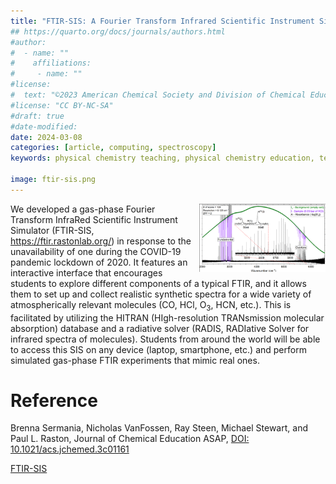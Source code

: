 ```yaml
---
title: "FTIR-SIS: A Fourier Transform Infrared Scientific Instrument Simulator"
## https://quarto.org/docs/journals/authors.html
#author:
#  - name: ""
#    affiliations:
#     - name: ""
#license:
#  text: "©2023 American Chemical Society and Division of Chemical Education, Inc."
#license: "CC BY-NC-SA"
#draft: true
#date-modified:
date: 2024-03-08
categories: [article, computing, spectroscopy]
keywords: physical chemistry teaching, physical chemistry education, teaching resources, spectroscopy, simulation

image: ftir-sis.png
---
```

<img src="ftir-sis.png" width="40%" align="right"/>

We developed a gas-phase Fourier Transform InfraRed Scientific Instrument Simulator (FTIR-SIS, <https://ftir.rastonlab.org/>) in response to the unavailability of one during the COVID-19 pandemic lockdown of 2020. It features an interactive interface that encourages students to explore different components of a typical FTIR, and it allows them to set up and collect realistic synthetic spectra for a wide variety of atmospherically relevant molecules (CO, HCl, O<sub>3</sub>, HCN, etc.). This is facilitated by utilizing the HITRAN (HIgh-resolution TRANsmission molecular absorption) database and a radiative solver (RADIS, RADIative Solver for infrared spectra of molecules). Students from around the world will be able to access this SIS on any device (laptop, smartphone, etc.) and perform simulated gas-phase FTIR experiments that mimic real ones.


# Reference

Brenna Sermania, Nicholas VanFossen, Ray Steen, Michael Stewart, and Paul L. Raston,
Journal of Chemical Education ASAP,
[DOI: 10.1021/acs.jchemed.3c01161](https://doi.org/10.1021/acs.jchemed.3c01161)

[FTIR-SIS](https://ftir.rastonlab.org/)


